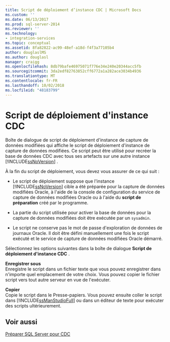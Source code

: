 ```yaml
---
title: Script de déploiement d’instance CDC | Microsoft Docs
ms.custom: ''
ms.date: 06/13/2017
ms.prod: sql-server-2014
ms.reviewer: ''
ms.technology:
- integration-services
ms.topic: conceptual
ms.assetid: 8fa82822-ac99-48ef-a18d-f4f3a77105b4
author: douglaslMS
ms.author: douglasl
manager: craigg
ms.openlocfilehash: 8db79bafe46975071f776e34e240e20344acc5fb
ms.sourcegitcommit: 3da2edf82763852cff6772a1a282ace3034b4936
ms.translationtype: MT
ms.contentlocale: fr-FR
ms.lasthandoff: 10/02/2018
ms.locfileid: "48183799"
---
```

# <a name="cdc-instance-deployment-script"></a>Script de déploiement d'instance CDC
  Boîte de dialogue de script de déploiement d'instance de capture de données modifiées qui affiche le script de déploiement d'instance de capture de données modifiées. Ce script peut être utilisé pour recréer la base de données CDC avec tous ses artefacts sur une autre instance [!INCLUDE[ssNoVersion](../../includes/ssnoversion-md.md)] .  
  
 À la fin du script de déploiement, vous devez vous assurer de ce qui suit :  
  
-   Le script de déploiement suppose que l'instance [!INCLUDE[ssNoVersion](../../includes/ssnoversion-md.md)] cible a été préparée pour la capture de données modifiées Oracle, à l'aide de la console de configuration du service de capture de données modifiées Oracle ou à l'aide du **script de préparation** créé par le programme.  
  
-   La partie du script utilisée pour activer la base de données pour la capture de données modifiées doit être exécutée par un `sysadmin`.  
  
-   Le script ne conserve pas le mot de passe d'exploration de données de journaux Oracle. Il doit être défini manuellement une fois le script exécuté et le service de capture de données modifiées Oracle démarré.  
  
 Sélectionnez les options suivantes dans la boîte de dialogue **Script de déploiement d'instance CDC** .  
  
 **Enregistrer sous**  
 Enregistre le script dans un fichier texte que vous pouvez enregistrer dans n'importe quel emplacement de votre choix. Vous pouvez copier le fichier script vers tout autre serveur en vue de l'exécuter.  
  
 **Copier**  
 Copie le script dans le Presse-papiers. Vous pouvez ensuite coller le script dans [!INCLUDE[ssManStudioFull](../../includes/ssmanstudiofull-md.md)] ou dans un éditeur de texte pour exécuter des scripts ultérieurement.  
  
## <a name="see-also"></a>Voir aussi  
 [Préparer SQL Server pour CDC](prepare-sql-server-for-cdc.md)  
  
  
